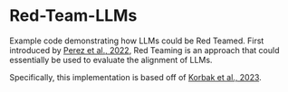 # Red-Team-LLMs
Example code demonstrating how LLMs could be Red Teamed.
First introduced by [Perez et al., 2022](https://arxiv.org/pdf/2202.03286.pdf), Red Teaming is an approach that could essentially be used to evaluate the alignment of LLMs.

Specifically, this implementation is based off of [Korbak et al., 2023](https://arxiv.org/pdf/2302.08582.pdf).
 
